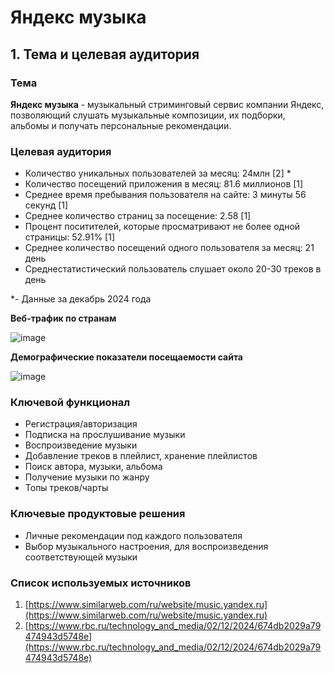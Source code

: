 # Яндекс музыка

## 1. Тема и целевая аудитория

### Тема

**Яндекс музыка** - музыкальный стриминговый сервис компании Яндекс, позволяющий слушать музыкальные композиции, их подборки, альбомы и получать персональные рекомендации. 

### Целевая аудитория
+ Количество уникальных пользователей за месяц: 24млн [2] *
+ Количество посещений приложения в месяц: 81.6 миллионов [1]
+ Среднее время пребывания пользователя на сайте: 3 минуты 56 секунд [1]
+ Среднее количество страниц за посещение: 2.58 [1]
+ Процент поситителей, которые просматривают не более одной страницы: 52.91% [1]
+ Среднее количество посещений одного пользователя за месяц: 21 день
+ Среднестатистический пользователь слушает около 20-30 треков в день

*- Данные за декабрь 2024 года


**Веб-трафик по странам**

![image](https://github.com/user-attachments/assets/28474299-8247-4df0-a4bc-13c64783e4a7)

**Демографические показатели посещаемости сайта**

![image](https://github.com/user-attachments/assets/cad65256-a375-4c5f-811c-ef3f374f86f8)

### Ключевой функционал
+ Регистрация/авторизация
+ Подписка на прослушивание музыки
+ Воспроизведение музыки
+ Добавление треков в плейлист, хранение плейлистов
+ Поиск автора, музыки, альбома
+ Получение музыки по жанру
+ Топы треков/чарты

### Ключевые продуктовые решения
+ Личные рекомендации под каждого пользователя
+ Выбор музыкального настроения, для воспроизведения соответствующей музыки

### Список используемых источников
1. [https://www.similarweb.com/ru/website/music.yandex.ru](https://www.similarweb.com/ru/website/music.yandex.ru)
2. [https://www.rbc.ru/technology_and_media/02/12/2024/674db2029a79474943d5748e](https://www.rbc.ru/technology_and_media/02/12/2024/674db2029a79474943d5748e)
